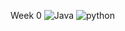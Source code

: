 Week 0
![Java](https://user-images.githubusercontent.com/89223508/185979517-411507ca-534f-4311-bed7-ce8686baf8de.png)
![python](https://user-images.githubusercontent.com/89223508/185979621-a8d0ccc9-08f5-468a-8cde-b8d876f281fe.png)
